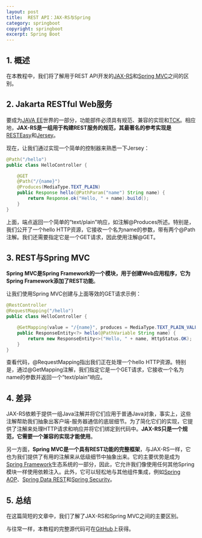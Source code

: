 ```yaml
---
layout: post
title:  REST API：JAX-RS与Spring
category: springboot
copyright: springboot
excerpt: Spring Boot
---
```


## 1. 概述

在本教程中，我们将了解用于REST API开发的[JAX-RS]()和[Spring MVC]()之间的区别。

## 2. Jakarta RESTful Web服务

要成为[JAVA EE]()世界的一部分，功能部件必须具有规范、兼容的实现和[TCK](https://en.wikipedia.org/wiki/Technology_Compatibility_Kit)。相应地，**JAX-RS是一组用于构建REST服务的规范，其最著名的参考实现是**[RESTEasy]()和[Jersey]()。

现在，让我们通过实现一个简单的控制器来熟悉一下Jersey：

```java
@Path("/hello")
public class HelloController {

    @GET
    @Path("/{name}")
    @Produces(MediaType.TEXT_PLAIN)
    public Response hello(@PathParam("name") String name) {
        return Response.ok("Hello, " + name).build();
    }
}
```

上面，端点返回一个简单的“text/plain”响应，如注解@Produces所述。特别是，我们公开了一个hello HTTP资源，它接收一个名为name的参数，带有两个@Path注解。我们还需要指定它是一个GET请求，因此使用注解@GET。

## 3. REST与Spring MVC

**Spring MVC是Spring Framework的一个模块，用于创建Web应用程序，它为Spring Framework添加了REST功能**。

让我们使用Spring MVC创建与上面等效的GET请求示例：

```java
@RestController
@RequestMapping("/hello")
public class HelloController {

    @GetMapping(value = "/{name}", produces = MediaType.TEXT_PLAIN_VALUE)
    public ResponseEntity<?> hello(@PathVariable String name) {
        return new ResponseEntity<>("Hello, " + name, HttpStatus.OK);
    }
}
```

查看代码，@RequestMapping指出我们正在处理一个hello HTTP资源。特别是，通过@GetMapping注解，我们指定它是一个GET请求，它接收一个名为name的参数并返回一个“text/plain”响应。

## 4. 差异

JAX-RS依赖于提供一组Java注解并将它们应用于普通Java对象，事实上，这些注解帮助我们抽象出客户端-服务器通信的底层细节。为了简化它们的实现，它提供了注解来处理HTTP请求和响应并将它们绑定到代码中。**JAX-RS只是一个规范，它需要一个兼容的实现才能使用**。

另一方面，**Spring MVC是一个具有REST功能的完整框架**，与JAX-RS一样，它也为我们提供了有用的注解来从低级细节中抽象出来。它的主要优势是成为[Spring Framework]()生态系统的一部分，因此，它允许我们像使用任何其他Spring模块一样使用依赖注入。此外，它可以轻松地与其他组件集成，例如[Spring AOP]()、[Spring Data REST]()和[Spring Security]()。

## 5. 总结

在这篇简短的文章中，我们了解了JAX-RS和Spring MVC之间的主要区别。

与往常一样，本教程的完整源代码可在[GitHub](https://github.com/tuyucheng7/taketoday-tutorial4j/tree/master/spring-boot-modules/spring-boot-mvc-jersey)上获得。
